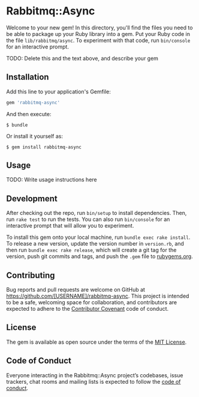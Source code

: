# Rabbitmq::Async

Welcome to your new gem! In this directory, you'll find the files you need to be able to package up your Ruby library into a gem. Put your Ruby code in the file `lib/rabbitmq/async`. To experiment with that code, run `bin/console` for an interactive prompt.

TODO: Delete this and the text above, and describe your gem

## Installation

Add this line to your application's Gemfile:

```ruby
gem 'rabbitmq-async'
```

And then execute:

    $ bundle

Or install it yourself as:

    $ gem install rabbitmq-async

## Usage

TODO: Write usage instructions here

## Development

After checking out the repo, run `bin/setup` to install dependencies. Then, run `rake test` to run the tests. You can also run `bin/console` for an interactive prompt that will allow you to experiment.

To install this gem onto your local machine, run `bundle exec rake install`. To release a new version, update the version number in `version.rb`, and then run `bundle exec rake release`, which will create a git tag for the version, push git commits and tags, and push the `.gem` file to [rubygems.org](https://rubygems.org).

## Contributing

Bug reports and pull requests are welcome on GitHub at https://github.com/[USERNAME]/rabbitmq-async. This project is intended to be a safe, welcoming space for collaboration, and contributors are expected to adhere to the [Contributor Covenant](http://contributor-covenant.org) code of conduct.

## License

The gem is available as open source under the terms of the [MIT License](https://opensource.org/licenses/MIT).

## Code of Conduct

Everyone interacting in the Rabbitmq::Async project’s codebases, issue trackers, chat rooms and mailing lists is expected to follow the [code of conduct](https://github.com/[USERNAME]/rabbitmq-async/blob/master/CODE_OF_CONDUCT.md).
